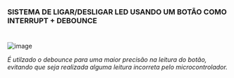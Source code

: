 ### SISTEMA DE LIGAR/DESLIGAR LED USANDO UM BOTÃO COMO INTERRUPT + DEBOUNCE
#
![image](https://github.com/user-attachments/assets/8b398f8c-7acb-4d67-ad3e-c8d38f04f5c8)


*É utilzado o debounce para uma maior precisão na leitura do botão, evitando que seja realizada alguma leitura incorreta pelo microcontrolador.*
 
